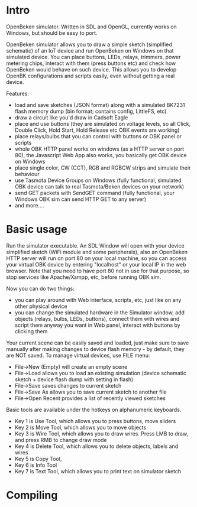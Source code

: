 # Intro

OpenBeken simulator. Written in SDL and OpenGL, currently works on Windows, but should be easy to port.

OpenBeken simulator allows you to draw a simple sketch (simplified schematic) of an IoT device and run OpenBeken on Windows on that simulated device.
You can place buttons, LEDs, relays, trimmers, power metering chips, interact with them (press buttons etc) and check how OpenBeken would behave on such device.
This allows you to develop OpenBK configurations and scripts easily, even without getting a real device.

Features:
- load and save sketches (JSON format) along with a simulated BK7231 flash memory dump (bin format; contains config, LittleFS, etc)
- draw a circuit like you'd draw in Cadsoft Eagle
- place and use buttons (they are simulated on voltage levels, so all Click, Double Click, Hold Start, Hold Release etc OBK events are working)
- place relays/bulbs that you can control with buttons or OBK panel or scripts
- whole OBK HTTP panel works on windows (as a HTTP server on port 80), the Javascript Web App also works, you basically get OBK device on Windows
- place single color, CW (CCT), RGB and RGBCW strips and simulate their behaviour 
- use Tasmota Device Groups on Windows (fully functional, simulated OBK device can talk to real Tasmota/Beken devices on your network)
- send GET packets with SendGET command (fully functional, your Windows OBK sim can send HTTP GET to any server)
- and more....

# Basic usage

Run the simulator executable. An SDL Window will open with your device simplified sketch (WiFi module and some peripherals), also an OpenBeken HTTP server will run on port 80 on your local machine, so you can access your virtual OBK device by entering "localhost" or your local IP in the web browser. Note that you need to have port 80 not in use for that purpose, so stop services like Apache/Xampp, etc, before running OBK sim.

Now you can do two things:
- you can play around with Web interface, scripts, etc, just like on any other physical device
- you can change the simulated hardware in the Simulator window, add objects (relays, bulbs, LEDs, buttons), connect them with wires and script them anyway you want in Web panel, interact with buttons by clicking them

Your current scene can be easily saved and loaded, just make sure to save manually after making changes to device flash memory - by default, they are NOT saved. To manage virtual devices, use FILE menu:
- File->New (Empty) will create an empty  scene
- File->Load allows you to load an existing simulation (device schematic sketch + device flash dump with setting in flash)
- File->Save saves changes to current sketch
- File->Save As allows you to save current sketch to another file
- File->Open Recent provides a list of recently viewed sketches

Basic tools are available under the hotkeys on alphanumeric keyboards. 
- Key 1 is Use Tool, which allows you to press buttons, move sliders
- Key 2 is Move Tool, which allows you to move objects
- Key 3 is Wire Tool, which allows you to draw wires. Press LMB to draw, and press RMB to change draw mode
- Key 4 is Delete Tool, which allows you to delete objects, labels and wires
- Key 5 is Copy Tool,
- Key 6 is Info Tool
- Key 7 is Text Tool, which allows you to print text on simulator sketch
  
# Compiling




